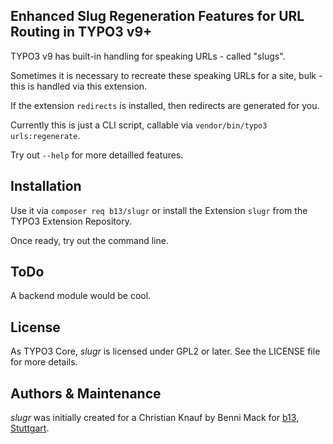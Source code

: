 ## Enhanced Slug Regeneration Features for URL Routing in TYPO3 v9+

TYPO3 v9 has built-in handling for speaking URLs - called "slugs".

Sometimes it is necessary to recreate these speaking URLs for a site, bulk - this is handled via this extension.

If the extension `redirects` is installed, then redirects are generated for you.

Currently this is just a CLI script, callable via `vendor/bin/typo3 urls:regenerate`.

Try out `--help` for more detailled features.

## Installation

Use it via `composer req b13/slugr` or install the Extension `slugr` from the TYPO3 Extension Repository.

Once ready, try out the command line.

## ToDo

A backend module would be cool.

## License

As TYPO3 Core, _slugr_ is licensed under GPL2 or later. See the LICENSE file for more details.

## Authors & Maintenance

_slugr_ was initially created for a Christian Knauf by Benni Mack for [b13, Stuttgart](https://b13.com).
